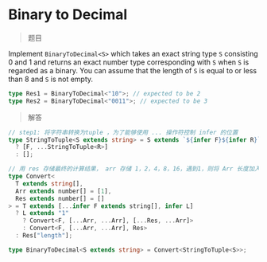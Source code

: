 # Binary to Decimal

<BtnGroup 
	issue="https://tsch.js.org/6141/solutions"
	featured="https://github.com/type-challenges/type-challenges/issues/25878"
/>

> 题目

Implement `BinaryToDecimal<S>` which takes an exact string type `S` consisting 0 and 1 and returns an exact number type corresponding with `S` when `S` is regarded as a binary.
You can assume that the length of `S` is equal to or less than 8 and `S` is not empty.

```ts
type Res1 = BinaryToDecimal<"10">; // expected to be 2
type Res2 = BinaryToDecimal<"0011">; // expected to be 3
```

> 解答

```ts
// step1: 将字符串转换为tuple ，为了能够使用 ... 操作符控制 infer 的位置
type StringToTuple<S extends string> = S extends `${infer F}${infer R}`
  ? [F, ...StringToTuple<R>]
  : [];

// 用 res 存储最终的计算结果， arr 存储 1，2，4，8，16，遇到1，则将 Arr 长度加入 res
type Convert<
  T extends string[],
  Arr extends number[] = [1],
  Res extends number[] = []
> = T extends [...infer F extends string[], infer L]
  ? L extends "1"
    ? Convert<F, [...Arr, ...Arr], [...Res, ...Arr]>
    : Convert<F, [...Arr, ...Arr], Res>
  : Res["length"];

type BinaryToDecimal<S extends string> = Convert<StringToTuple<S>>;
```